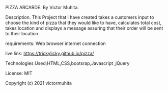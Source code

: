 PIZZA ARCARDE.
By Victor Muhita.

Description.
This Project that i have created takes a customers input to choose the kind of pizza that they would like to have, calculates total cost, takes location and displays a message assuring that their order will be sent to their location . 

requirements:
Web browser
internet connection

live link: https://trickylicky.github.io/pizza/

Technologies Used;HTML,CSS,bootsrap,Javascript ,jQuery

License: MIT

Copyright (c) 2021 
victormuhita